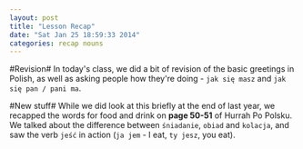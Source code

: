 ```yaml
---
layout: post
title: "Lesson Recap"
date: "Sat Jan 25 18:59:33 2014"
categories: recap nouns
---
```


#Revision#
In today's class, we did a bit of revision of the basic greetings in Polish, as well as asking people how they're doing - `jak się masz` and `jak się pan / pani ma`.

#New stuff#
While we did look at this briefly at the end of last year, we recapped the words for food and drink on **page 50-51** of Hurrah Po Polsku. We talked about the difference between `śniadanie`, `obiad` and `kolacja`, and saw the verb `jeść` in action (`ja jem` - I eat, `ty jesz`, you eat).
